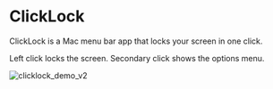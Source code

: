 # ClickLock

ClickLock is a Mac menu bar app that locks your screen in one click.

Left click locks the screen. Secondary click shows the options menu.

![clicklock_demo_v2](https://user-images.githubusercontent.com/7634440/110362281-f2abea00-7ff5-11eb-838f-17be014effa2.gif)

